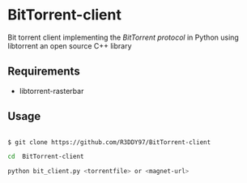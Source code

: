 # BitTorrent-client
Bit torrent client implementing the *BitTorrent protocol* in Python using libtorrent an open source C++ library

## Requirements

 + libtorrent-rasterbar 
 

## Usage

``` bash

$ git clone https://github.com/R3DDY97/BitTorrent-client

cd  BitTorrent-client

python bit_client.py <torrentfile> or <magnet-url>

```

